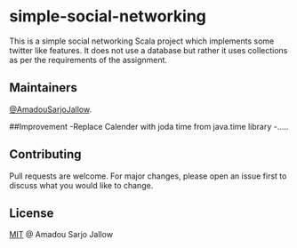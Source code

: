 # simple-social-networking

This is a simple social networking Scala project which implements some twitter like features. It does not use a database but rather it uses collections as per the requirements of the assignment.

## Maintainers

[@AmadouSarjoJallow](https://github.com/AMS-JR).

##Improvement
-Replace Calender with joda time from java.time library
-.....
## Contributing
Pull requests are welcome. For major changes, please open an issue first to discuss what you would like to change.

## License
[MIT](LICENSE) @ Amadou Sarjo Jallow
